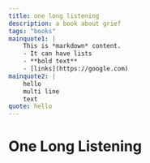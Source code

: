 ```yaml
---
title: one long listening
description: a book about grief
tags: "books"
mainquote1: |
    This is *markdown* content.
    - It can have lists
    - **bold text**
    - [links](https://google.com)
mainquote2: |
    hello
    multi line
    text
quote: hello
---
```



# One Long Listening